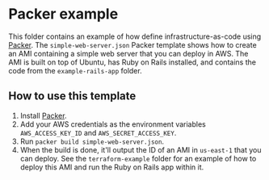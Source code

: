 # Packer example

This folder contains an example of how define infrastructure-as-code using [Packer](https://www.packer.io/). The
`simple-web-server.json` Packer template shows how to create an AMI containing a simple web server that you can deploy
in AWS. The AMI is built on top of Ubuntu, has Ruby on Rails installed, and contains the code from the
`example-rails-app` folder.

## How to use this template

1. Install [Packer](https://www.packer.io/).
2. Add your AWS credentials as the environment variables `AWS_ACCESS_KEY_ID` and `AWS_SECRET_ACCESS_KEY`.
3. Run `packer build simple-web-server.json`.
4. When the build is done, it'll output the ID of an AMI in `us-east-1` that you can deploy. See the `terraform-example`
   folder for an example of how to deploy this AMI and run the Ruby on Rails app within it.